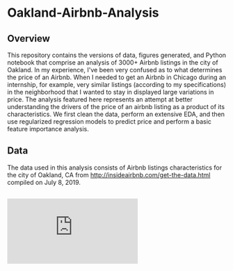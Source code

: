 # Oakland-Airbnb-Analysis
## Overview
This repository contains the versions of data, figures generated, and Python notebook that comprise an analysis of 3000+ Airbnb listings in the city of Oakland. In my experience, I've been very confused as to what determines the price of an Airbnb. When I needed to get an Airbnb in Chicago during an internship, for example, very similar listings (according to my specifications) in the neighborhood that I wanted to stay in displayed large variations in price. The analysis featured here represents an attempt at better understanding the drivers of the price of an airbnb listing as a product of its characteristics. We first clean the data, perform an extensive EDA, and then use regularized regression models to predict price and perform a basic feature importance analysis. 

## Data
The data used in this analysis consists of Airbnb listings characteristics for the city of Oakland, CA from http://insideairbnb.com/get-the-data.html compiled on July 8, 2019.

##
![alt text](https://github.com/davidpark397/Oakland-Airbnb-Analysis/blob/master/Figures/oak_basemap_proptype.pdf)

